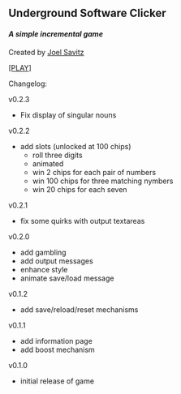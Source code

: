 ## Underground Software Clicker

#### _A simple incremental game_

Created by [Joel Savitz](https://joelsavitz.com)

[\[PLAY\]](/)

Changelog:

v0.2.3

* Fix display of singular nouns

v0.2.2

* add slots (unlocked at 100 chips)
	* roll three digits
   	* animated
	* win 2 chips for each pair of numbers
   	* win 100 chips for three matching nymbers
   	* win 20 chips for each seven

v0.2.1

* fix some quirks with output textareas

v0.2.0

* add gambling
* add output messages
* enhance style
* animate save/load message

v0.1.2

* add save/reload/reset mechanisms

v0.1.1

* add information page
* add boost mechanism

v0.1.0

* initial release of game
